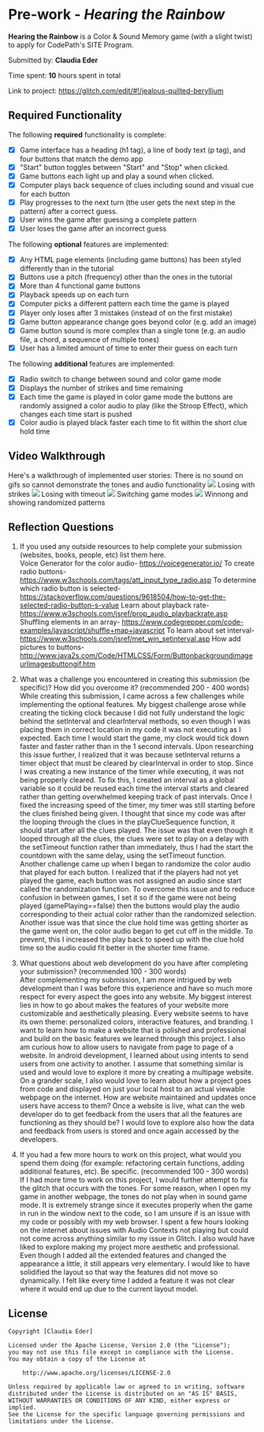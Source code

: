# Pre-work - _Hearing the Rainbow_

**Hearing the Rainbow** is a Color & Sound Memory game (with a slight twist) to apply for CodePath's SITE Program.

Submitted by: **Claudia Eder**

Time spent: **10** hours spent in total

Link to project: https://glitch.com/edit/#!/jealous-quilted-beryllium

## Required Functionality

The following **required** functionality is complete:

- [x] Game interface has a heading (h1 tag), a line of body text (p tag), and four buttons that match the demo app
- [x] "Start" button toggles between "Start" and "Stop" when clicked.
- [x] Game buttons each light up and play a sound when clicked.
- [x] Computer plays back sequence of clues including sound and visual cue for each button
- [x] Play progresses to the next turn (the user gets the next step in the pattern) after a correct guess.
- [x] User wins the game after guessing a complete pattern
- [x] User loses the game after an incorrect guess

The following **optional** features are implemented:

- [x] Any HTML page elements (including game buttons) has been styled differently than in the tutorial
- [x] Buttons use a pitch (frequency) other than the ones in the tutorial
- [x] More than 4 functional game buttons
- [x] Playback speeds up on each turn
- [x] Computer picks a different pattern each time the game is played
- [x] Player only loses after 3 mistakes (instead of on the first mistake)
- [x] Game button appearance change goes beyond color (e.g. add an image)
- [x] Game button sound is more complex than a single tone (e.g. an audio file, a chord, a sequence of multiple tones)
- [x] User has a limited amount of time to enter their guess on each turn

The following **additional** features are implemented:

- [x] Radio switch to change between sound and color game mode
- [x] Displays the number of strikes and time remaining
- [x] Each time the game is played in color game mode the buttons are randomly assigned a color audio to play (like the Stroop Effect), which changes each time start is pushed
- [x] Color audio is played black faster each time to fit within the short clue hold time

## Video Walkthrough

Here's a walkthrough of implemented user stories:
There is no sound on gifs so cannot demonstrate the tones and audio functionality
![](https://i.imgur.com/hGaapml.gif)
Losing with strikes
![](https://i.imgur.com/b23MGHk.gif)
Losing with timeout
![](https://i.imgur.com/dz5O8fn.gif)
Switching game modes
![](https://i.imgur.com/YlWm3se.gif)
Winnong and showing randomized patterns

## Reflection Questions

1. If you used any outside resources to help complete your submission (websites, books, people, etc) list them here.\
   Voice Generator for the color audio- https://voicegenerator.io/
   To create radio buttons- https://www.w3schools.com/tags/att_input_type_radio.asp
   To determine which radio button is selected- https://stackoverflow.com/questions/9618504/how-to-get-the-selected-radio-button-s-value
   Learn about playback rate- https://www.w3schools.com/jsref/prop_audio_playbackrate.asp
   Shuffling elements in an array- https://www.codegrepper.com/code-examples/javascript/shuffle+map+javascript
   To learn about set interval- https://www.w3schools.com/jsref/met_win_setinterval.asp
   How add pictures to buttons- http://www.java2s.com/Code/HTMLCSS/Form/Buttonbackgroundimageurlimagesbuttongif.htm

2. What was a challenge you encountered in creating this submission (be specific)? How did you overcome it? (recommended 200 - 400 words)\
   While creating this submission, I came across a few challenges while implementing the optional features. My biggest challenge arose while creating the ticking clock because 
   I did not fully understand the logic behind the setInterval and clearInterval methods, so even though I was placing them in correct location in my code it was not executing 
   as I expected. Each time I would start the game, my clock would tick down faster and faster rather than in the 1 second intervals. Upon researching this issue further, I realized 
   that it was because setInterval returns a timer object that must be cleared by clearInterval in order to stop. Since I was creating a new instance of the timer while executing, 
   it was not being properly cleared. To fix this, I created an interval as a global variable so it could be reused each time the interval starts and cleared rather than getting 
   overwhelmed keeping track of past intervals. Once I fixed the increasing speed of the timer, my timer was still starting before the clues finished being given. I thought that 
   since my code was after the looping through the clues in the playClueSequence function, it should start after all the clues played. The issue was that even though it looped through 
   all the clues, the clues were set to play on a delay with the setTimeout function rather than immediately, thus I had the start the countdown with the same delay, using the setTimeout 
   function.  
   Another challenge came up when I began to randomize the color audio that played for each button. I realized that if the players had not yet played the game, each button was not 
   assigned an audio since start called the randomization function. To overcome this issue and to reduce confusion in between games, I set it so if the game were not being played 
   (gamePlaying==false) then the buttons would play the audio corresponding to their actual color rather than the randomized selection. Another issue was that since the clue hold time was
   getting shorter as the game went on, the color audio began to get cut off in the middle. To prevent, this I increased the play back to speed up with the clue hold time so the audio could
   fit better in the shorter time frame.

3. What questions about web development do you have after completing your submission? (recommended 100 - 300 words)\
   After complementing my submission, I am more intrigued by web development than I was before this experience and have so much more respect for every aspect the goes into any website. 
   My biggest interest lies in how to go about makes the features of your website more customizable and aesthetically pleasing. Every website seems to have its own theme: personalized colors, 
   interactive features, and branding. I want to learn how to make a website that is polished and professional and build on the basic features we learned through this project. I also am 
   curious how to allow users to navigate from page to page of a website. In android development, I learned about using intents to send users from one activity to another. I assume that 
   something similar is used and would love to explore it more by creating a multipage website. 
  On a grander scale, I also would love to learn about how a project goes from code and displayed on just your local host to an actual viewable webpage on the internet. How are website maintained 
  and updates once users have access to them? Once a website is live, what can the web developer do to get feedback from the users that all the features are functioning as they should be? I would 
  love to explore also how the data and feedback from users is stored and once again accessed by the developers.


4. If you had a few more hours to work on this project, what would you spend them doing (for example: refactoring certain functions, adding additional features, etc). Be specific. (recommended 100 - 300 words)\
   If I had more time to work on this project, I would further attempt to fix the glitch that occurs with the tones. For some reason, when I open my game in another webpage, the tones do not play when in sound game mode. It is extremely strange since it executes properly when the game in run in the window next to the code, so I am unsure if is an issue with my code or possibly with my web browser. I spent a few hours looking on the internet about issues with Audio Contexts not playing but could not come across anything similar to my issue in Glitch. I also would have liked to explore making my project more aesthetic and professional. Even though I added all the extended features and changed the appearance a little, it still appears very elementary. I would like to have solidified the layout so that way the features did not move so dynamically. I felt like every time I added a feature it was not clear where it would end up due to the current layout model.

## License

    Copyright [Claudia Eder]

    Licensed under the Apache License, Version 2.0 (the "License");
    you may not use this file except in compliance with the License.
    You may obtain a copy of the License at

        http://www.apache.org/licenses/LICENSE-2.0

    Unless required by applicable law or agreed to in writing, software
    distributed under the License is distributed on an "AS IS" BASIS,
    WITHOUT WARRANTIES OR CONDITIONS OF ANY KIND, either express or implied.
    See the License for the specific language governing permissions and
    limitations under the License.
